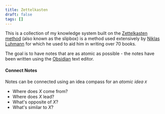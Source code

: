 ```yaml
---
title: Zettelkasten
draft: false
tags: []
---
```

This is a collection of my knowledge system built on the [Zettelkasten method](https://Zettelkasten.de/) (also known as the slipbox) is a method used extensively by [Niklas Luhmann](https://en.wikipedia.org/wiki/Niklas_Luhmann) for which he used to aid him in writing over 70 books.

The goal is to have notes that are as atomic as possible - the notes have been written using the [Obsidian](https://obsidian.md/) text editor.

#### Connect Notes
Notes can be connected using an idea compass for an _atomic idea `X`_

- Where does _X_ come from?
- Where does _X_ lead?
- What's opposite of _X_?
- What's similar to _X_?

